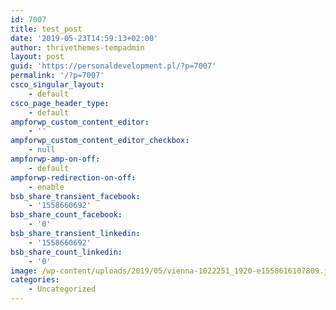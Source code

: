 ```yaml
---
id: 7007
title: test_post
date: '2019-05-23T14:59:13+02:00'
author: thrivethemes-tempadmin
layout: post
guid: 'https://personaldevelopment.pl/?p=7007'
permalink: '/?p=7007'
csco_singular_layout:
    - default
csco_page_header_type:
    - default
ampforwp_custom_content_editor:
    - ''
ampforwp_custom_content_editor_checkbox:
    - null
ampforwp-amp-on-off:
    - default
ampforwp-redirection-on-off:
    - enable
bsb_share_transient_facebook:
    - '1558660692'
bsb_share_count_facebook:
    - '0'
bsb_share_transient_linkedin:
    - '1558660692'
bsb_share_count_linkedin:
    - '0'
image: /wp-content/uploads/2019/05/vienna-1022251_1920-e1558616107809.jpg
categories:
    - Uncategorized
---
```



